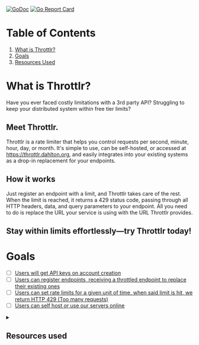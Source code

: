 [![GoDoc](https://godoc.org/github.com/linkinlog/throttlr?status.svg)](https://godoc.org/github.com/linkinlog/throttlr) [![Go Report Card](https://goreportcard.com/badge/github.com/linkinlog/throttlr)](https://goreportcard.com/report/github.com/linkinlog/throttlr)

# Table of Contents
1. [What is Throttlr?](#What-is-Throttlr)
2. [Goals](#Goals)
3. [Resources Used](#resources-used)

# What is Throttlr?

Have you ever faced costly limitations with a 3rd party API? Struggling to keep your distributed system within free tier limits?

## Meet Throttlr.

Throttlr is a rate limiter that helps you control requests per second, minute, hour, day, or month. It's simple to use, can be self-hosted, or accessed at https://throttlr.dahlton.org, and easily integrates into your existing systems as a drop-in replacement for your endpoints.

## How it works
Just register an endpoint with a limit, and Throttlr takes care of the rest. When the limit is reached, it returns a 429 status code, passing through all HTTP headers, data, and query parameters to your endpoint. All you need to do is replace the URL your service is using with the URL Throttlr provides.

## Stay within limits effortlessly—try Throttlr today!

# Goals
- [ ] [Users will get API keys on account creation](https://github.com/Linkinlog/Throttlr/milestone/1)
- [ ] [Users can register endpoints, receiving a throttled endpoint to replace their existing ones](https://github.com/Linkinlog/Throttlr/milestone/2)
- [ ] [Users can set rate limits for a given unit of time, when said limit is hit, we return HTTP 429 (Too many requests)](https://github.com/Linkinlog/Throttlr/milestone/3)
- [ ] [Users can self host *or* use our servers online
](https://github.com/Linkinlog/Throttlr/milestone/4)
<details>
  <summary><h2>Resources used</h2></summary>
  <details>
    <summary><h3>General help</h3></summary>
    <a href="https://www.oreilly.com/library/view/cloud-native-go/9781492076322/">Cloud Native Go</a>
  </details>
  <details>
    <summary><h3>Database</h3></summary>
    <a href="https://www.alexedwards.net/blog/organising-database-access">Organising database access in Go</a>
  </details>
  <details>
    <summary><h3>Auth / sessions</h3></summary>
    <a href="https://github.com/golangci/golangci-api/tree/master">The archived golangci-api</a>
    <a href="https://github.com/CurtisVermeeren/gorilla-sessions-tutorial/tree/master">gorilla-sessions-tutorial</a>
    <a href="https://github.com/svenrisse/bookshelf/tree/main">bookshelf</a>
  </details>
</details>
